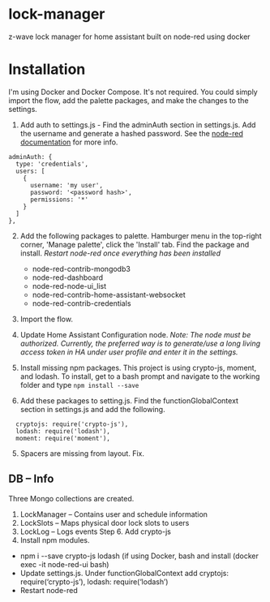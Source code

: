 # lock-manager
z-wave lock manager for home assistant built on node-red using docker

# Installation
I'm using Docker and Docker Compose. It's not required. You could simply import the flow, add the palette packages, and make the changes to the settings.

1. Add auth to settings.js - Find the adminAuth section in settings.js. Add the username and generate a hashed password. See the [node-red documentation](https://nodered.org/docs/user-guide/runtime/securing-node-red) for more info.
```
adminAuth: {
  type: 'credentials',
  users: [
    {
      username: 'my user',
      password: '<password hash>',
      permissions: '*'
    }
  ]
},
```

2. Add the following packages to palette. Hamburger menu in the top-right corner, 'Manage palette', click the 'Install' tab. Find the package and install. *Restart node-red once everything has been installed*
    -	node-red-contrib-mongodb3
    -	node-red-dashboard
    -	node-red-node-ui_list
    -	node-red-contrib-home-assistant-websocket
    -	node-red-contrib-credentials

3. Import the flow.
4. Update Home Assistant Configuration node. *Note: The node must be authorized. Currently, the preferred way is to generate/use a long living access token in HA under user profile and enter it in the settings.*
5. Install missing npm packages. This project is using crypto-js, moment, and lodash. To install, get to a bash prompt and navigate to the working folder and type `npm install --save`
6. Add these packages to setting.js. Find the functionGlobalContext section in settings.js and add the following.
  ```
    cryptojs: require('crypto-js'),
    lodash: require('lodash'),
    moment: require('moment'),
  ```
5. Spacers are missing from layout. Fix.

## DB – Info
Three Mongo collections are created.
1.	LockManager – Contains user and schedule information
2.	LockSlots – Maps physical door lock slots to users
3.	LockLog – Logs events
Step 6. Add crypto-js
1.	Install npm modules.
-	npm i --save crypto-js lodash (if using Docker, bash and install (docker exec -it node-red-ui bash)
-	Update settings.js. Under functionGlobalContext add cryptojs: require(‘crypto-js’), lodash: require(‘lodash’)
-	Restart node-red
